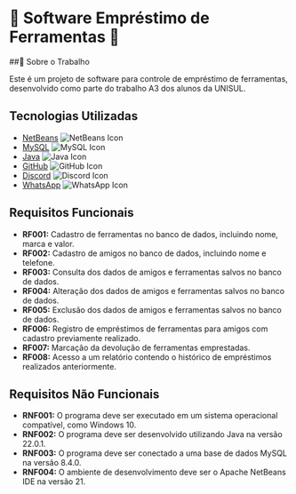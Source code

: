 # 🔧 Software Empréstimo de Ferramentas 🔧

##📖 Sobre o Trabalho

Este é um projeto de software para controle de empréstimo de ferramentas, desenvolvido como parte do trabalho A3 dos alunos da UNISUL.

## Tecnologias Utilizadas

- [NetBeans](https://netbeans.apache.org/) ![NetBeans Icon](https://img.icons8.com/color/48/000000/netbeans.png)
- [MySQL](https://www.mysql.com/) ![MySQL Icon](https://img.icons8.com/color/48/000000/mysql-logo.png)
- [Java](https://www.java.com/) ![Java Icon](https://img.icons8.com/color/48/000000/java-coffee-cup-logo.png)
- [GitHub](https://github.com/) ![GitHub Icon](https://img.icons8.com/ios-filled/50/000000/github-2.png)
- [Discord](https://discord.com/) ![Discord Icon](https://img.icons8.com/color/48/000000/discord-new-logo.png)
- [WhatsApp](https://www.whatsapp.com/) ![WhatsApp Icon](https://img.icons8.com/color/48/000000/whatsapp--v6.png)



## Requisitos Funcionais

- **RF001:** Cadastro de ferramentas no banco de dados, incluindo nome, marca e valor.
- **RF002:** Cadastro de amigos no banco de dados, incluindo nome e telefone.
- **RF003:** Consulta dos dados de amigos e ferramentas salvos no banco de dados.
- **RF004:** Alteração dos dados de amigos e ferramentas salvos no banco de dados.
- **RF005:** Exclusão dos dados de amigos e ferramentas salvos no banco de dados.
- **RF006:** Registro de empréstimos de ferramentas para amigos com cadastro previamente realizado.
- **RF007:** Marcação da devolução de ferramentas emprestadas.
- **RF008:** Acesso a um relatório contendo o histórico de empréstimos realizados anteriormente.

## Requisitos Não Funcionais

- **RNF001:** O programa deve ser executado em um sistema operacional compatível, como Windows 10.
- **RNF002:** O programa deve ser desenvolvido utilizando Java na versão 22.0.1.
- **RNF003:** O programa deve ser conectado a uma base de dados MySQL na versão 8.4.0.
- **RNF004:** O ambiente de desenvolvimento deve ser o Apache NetBeans IDE na versão 21.
